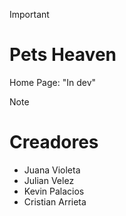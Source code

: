 >[!IMPORTANT]
> # Pets Heaven
> Home Page: "In dev"

>[!NOTE]
> # Creadores
> * Juana Violeta 
> * Julian Velez 
> * Kevin Palacios 
> * Cristian Arrieta
